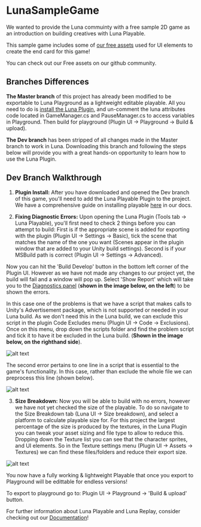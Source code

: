 # LunaSampleGame

We wanted to provide the Luna commuinty with a free sample 2D game as an introduction on building creatives with Luna Playable.

This sample game includes some of [our free assets](https://github.com/LunaCommunity/Luna-Free-Assets) used for UI elements to create the end card for this game! 

You can check out our Free assets on our github community.

## Branches Differences

**The Master branch** of this project has already been modified to be exportable to Luna Playground as a lightweight editable playable. All you need to do is [install the Luna Plugin](https://docs.lunalabs.io/docs/playable/setup/install-luna), and un-comment the luna attributes code located in GameManager.cs and PauseManager.cs to access variables in Playground. Then build for playground (Plugin UI -> Playground -> Build & upload).

**The Dev branch** has been stripped of all changes made in the Master branch to work in Luna. Downloading this branch and following the steps below will provide you with a great hands-on opportunity to learn how to use the Luna Plugin. 


## Dev Branch Walkthrough

1. **Plugin Install:** After you have downloaded and opened the Dev branch of this game, you'll need to add the Luna Playable Plugin to the project. We have a comprehensive guide on installing playable [here](https://docs.lunalabs.io/docs/playable/setup/install-luna) in our docs.

2. **Fixing Diagnostic Errors:** Upon opening the Luna Plugin (Tools tab -> Luna Playable), you'll first need to check 2 things before you can attempt to build: First is if the appropriate scene is added for exporting with the plugin (Plugin UI -> Settings -> Basic), tick the scene that matches the name of the one you want (Scenes appear in the plugin window that are added to your Unity build settings). Second is if your MSBuild path is correct (Plugin UI -> Settings -> Advanced).

Now you can hit the 'Build Develop' button in the bottom left corner of the Plugin UI. However as we have not made any changes to our project yet, the build will fail and a window will pop up. Select 'Show Report' which will take you to the [Diagnostics panel](https://docs.lunalabs.io/docs/playable/code/project-diagnostics) (**shown in the image below, on the left**) to be shown the errors. 

In this case one of the problems is that we have a script that makes calls to Unity's Advertisement package, which is not supported or needed in your Luna build. As we don't need this in the Luna build, we can exclude this script in the plugin Code Excludes menu (Plugin UI -> Code -> Exclusions). Once on this menu, drop down the scripts folder and find the problem script and tick it to have it be excluded in the Luna build. (**Shown in the image below, on the righthand side**). 

![alt text](https://i.imgur.com/6at9Pqm.jpg)

The second error pertains to one line in a script that is essential to the game's functionality. In this case, rather than exclude the whole file we can preprocess this line (shown below).

![alt text](https://i.imgur.com/VcvA9hp.png)

3. **Size Breakdown:** Now you will be able to build with no errors, however we have not yet checked the size of the playable. To do so navigate to the Size Breakdown tab (Luna UI -> Size breakdown), and select a platform to calculate playable size for. For this project the largest percentage of the size is produced by the textures, in the Luna Plugin you can tweak your asset sizing and file type to allow to reduce this. Dropping down the Texture list you can see that the character sprites, and UI elements. So in the Texture settings menu (Plugin UI -> Assets -> Textures) we can find these files/folders and reduce their export size. 

![alt text](https://i.imgur.com/orvcVFB.jpg)

You now have a fully working & lightweight Playable that once you export to Playground will be edittable for endless versions! 

To export to playground go to: Plugin UI -> Playground -> 'Build & upload' button.

For further information about Luna Playable and Luna Replay, consider checking out our [Documentation](https://docs.lunalabs.io/)!
